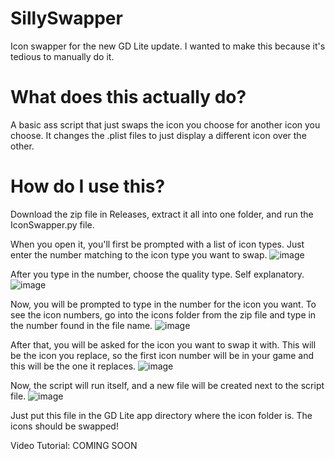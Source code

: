 # SillySwapper
Icon swapper for the new GD Lite update. I wanted to make this because it's tedious to manually do it.

# What does this actually do?
A basic ass script that just swaps the icon you choose for another icon you choose. It changes the .plist files to just display a different icon over the other.

# How do I use this?
Download the zip file in Releases, extract it all into one folder, and run the IconSwapper.py file.

When you open it, you'll first be prompted with a list of icon types. Just enter the number matching to the icon type you want to swap.
![image](https://user-images.githubusercontent.com/90102598/170876022-a25e4f02-810b-447b-acfd-db6d9139641b.png)

After you type in the number, choose the quality type. Self explanatory.
![image](https://user-images.githubusercontent.com/90102598/170876099-6345db6c-5b04-4140-bb8c-322ec29eca68.png)

Now, you will be prompted to type in the number for the icon you want. To see the icon numbers, go into the icons folder from the zip file and type in the number found in the file name.
![image](https://user-images.githubusercontent.com/90102598/170876434-4d6e2476-814f-43c9-a33d-8ed4d9f85f21.png)

After that, you will be asked for the icon you want to swap it with. This will be the icon you replace, so the first icon number will be in your game and this will be the one it replaces.
![image](https://user-images.githubusercontent.com/90102598/170876494-640a3c15-85ab-4fa5-bc47-28d49f6432d4.png)

Now, the script will run itself, and a new file will be created next to the script file.
![image](https://user-images.githubusercontent.com/90102598/170876898-4d5845f5-da2f-4bbc-9942-94ca3b5eecf3.png)

Just put this file in the GD Lite app directory where the icon folder is. The icons should be swapped!

Video Tutorial: COMING SOON

